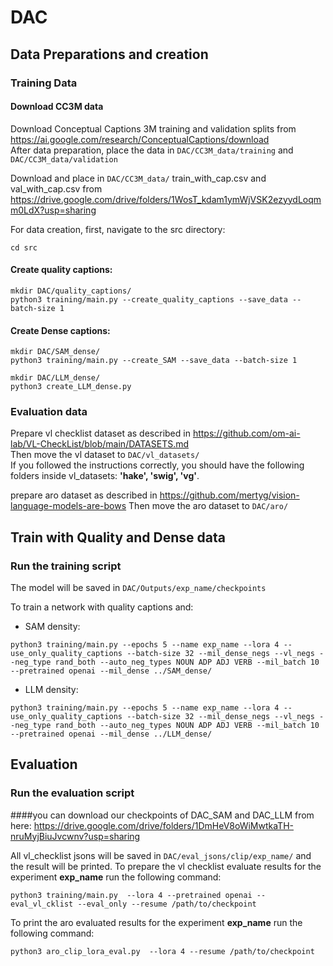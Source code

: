 # DAC
## Data Preparations and creation 
### Training Data
#### Download CC3M data
Download Conceptual Captions 3M training and validation splits from https://ai.google.com/research/ConceptualCaptions/download  
After data preparation, place the data in `DAC/CC3M_data/training` and `DAC/CC3M_data/validation`  

Download and place in `DAC/CC3M_data/` train_with_cap.csv and val_with_cap.csv from https://drive.google.com/drive/folders/1WosT_kdam1ymWjVSK2ezyydLoqmm0LdX?usp=sharing


For data creation, first, navigate to the src directory:
```shell script
cd src
```

#### Create quality captions:

```shell script
mkdir DAC/quality_captions/
python3 training/main.py --create_quality_captions --save_data --batch-size 1
```


#### Create Dense captions:
```shell script
mkdir DAC/SAM_dense/
python3 training/main.py --create_SAM --save_data --batch-size 1
```

```shell script
mkdir DAC/LLM_dense/
python3 create_LLM_dense.py
```

### Evaluation data
Prepare vl checklist dataset as described in https://github.com/om-ai-lab/VL-CheckList/blob/main/DATASETS.md  
Then move the vl dataset to `DAC/vl_datasets/`  
If you followed the instructions correctly, you should have the following folders inside vl_datasets: **'hake', 'swig', 'vg'**. 

prepare aro dataset as described in https://github.com/mertyg/vision-language-models-are-bows
Then move the aro dataset to `DAC/aro/` 
## Train with Quality and Dense data


### Run the training script

The model will be saved in `DAC/Outputs/exp_name/checkpoints`

To train a network with quality captions and:
* SAM density:
```shell script
python3 training/main.py --epochs 5 --name exp_name --lora 4 --use_only_quality_captions --batch-size 32 --mil_dense_negs --vl_negs --neg_type rand_both --auto_neg_types NOUN ADP ADJ VERB --mil_batch 10 --pretrained openai --mil_dense ../SAM_dense/
```
* LLM density:
```shell script
python3 training/main.py --epochs 5 --name exp_name --lora 4 --use_only_quality_captions --batch-size 32 --mil_dense_negs --vl_negs --neg_type rand_both --auto_neg_types NOUN ADP ADJ VERB --mil_batch 10 --pretrained openai --mil_dense ../LLM_dense/
```

## Evaluation
### Run the evaluation script
####you can download our checkpoints of DAC_SAM and DAC_LLM from here: https://drive.google.com/drive/folders/1DmHeV8oWiMwtkaTH-nruMyjBiuJvcwnv?usp=sharing

All vl_checklist jsons will be saved in `DAC/eval_jsons/clip/exp_name/` and the result will be printed. 
To prepare the vl checklist evaluate results for the experiment **exp_name** run the following command:
```shell script
python3 training/main.py  --lora 4 --pretrained openai --eval_vl_cklist --eval_only --resume /path/to/checkpoint
```

To print the aro evaluated results for the experiment **exp_name** run the following command:
```shell script
python3 aro_clip_lora_eval.py  --lora 4 --resume /path/to/checkpoint
```
